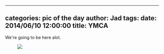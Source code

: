 
---
categories: pic of the day
author: Jad
tags: 
date: 2014/06/10 12:00:00
title: YMCA
---
We're going to be here alot.
<figure>
<img src="/img/2014/06/10/img_20140610165029_medium.jpg" />
<figcaption></figcaption>
</figure>
